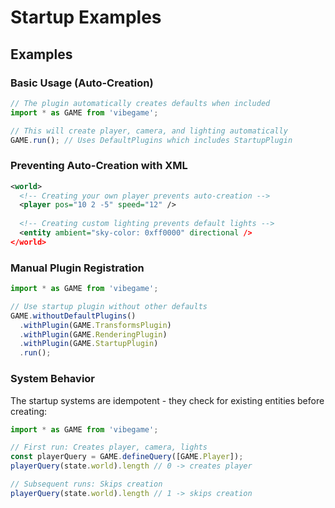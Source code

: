 # Startup Examples

## Examples

### Basic Usage (Auto-Creation)

```typescript
// The plugin automatically creates defaults when included
import * as GAME from 'vibegame';

// This will create player, camera, and lighting automatically
GAME.run(); // Uses DefaultPlugins which includes StartupPlugin
```

### Preventing Auto-Creation with XML

```xml
<world>
  <!-- Creating your own player prevents auto-creation -->
  <player pos="10 2 -5" speed="12" />
  
  <!-- Creating custom lighting prevents default lights -->
  <entity ambient="sky-color: 0xff0000" directional />
</world>
```

### Manual Plugin Registration

```typescript
import * as GAME from 'vibegame';

// Use startup plugin without other defaults
GAME.withoutDefaultPlugins()
  .withPlugin(GAME.TransformsPlugin)
  .withPlugin(GAME.RenderingPlugin) 
  .withPlugin(GAME.StartupPlugin)
  .run();
```

### System Behavior

The startup systems are idempotent - they check for existing entities before creating:

```typescript
import * as GAME from 'vibegame';

// First run: Creates player, camera, lights
const playerQuery = GAME.defineQuery([GAME.Player]);
playerQuery(state.world).length // 0 -> creates player

// Subsequent runs: Skips creation
playerQuery(state.world).length // 1 -> skips creation
```